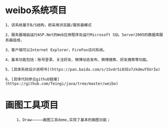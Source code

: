 weibo系统项目
=================================
	1、该系统基于B/S结构，即采用浏览器/服务器模式
	 
	2、服务器端由运行ASP.Net的Web应用程序及运行Microsoft SQL Server2005的数据库服务器组成，
	 
	3、客户端可以Internet Explorer，FireFox访问系统。
	 
	4、基本功能包括：账号登录、关注好友、微博动态发布、微博搜索、好友搜索等功能。
	 
	5、[具体系统设计说明书](https://pan.baidu.com/s/1SvdrSi03Eo7zkdmuY5UrIw) 
	 
	6、[具体代码参见github链接](https://github.com/Teingi/java/tree/master/weibo)
	 
画图工具项目
=================================
		 1、Draw—————画图工具demo,实现了基本的画图功能；
		
		

